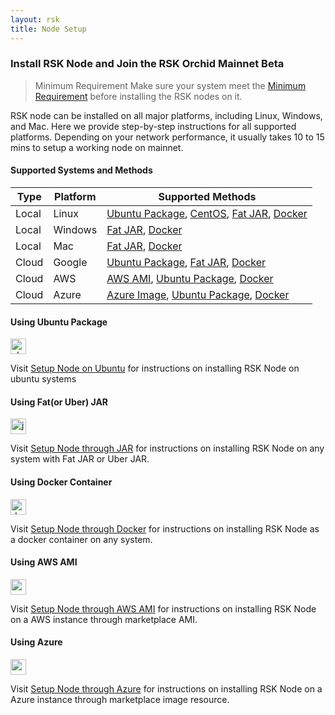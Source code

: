 ```yaml
---
layout: rsk
title: Node Setup
---
```


<style>
  img.node-setup-img{
    height:25px;
  }
</style>
### Install RSK Node and Join the RSK Orchid Mainnet Beta

> Minimum Requirement
Make sure your system meet the [Minimum Requirement](http://google.com) before installing the RSK nodes on it.  

RSK node can be installed on all major platforms, including Linux, Windows, and Mac. Here we provide step-by-step instructions for all supported platforms. Depending on your network performance, it usually takes 10 to 15 mins to setup a working node on mainnet.

#### Supported Systems and Methods
|  Type |  Platform | Supported Methods |
|---|---|---|
|  Local |  Linux |  [Ubuntu Package](), [CentOS](), [Fat JAR](), [Docker]() |
|  Local |  Windows | [Fat JAR](), [Docker]()   |
|  Local |  Mac |  [Fat JAR](), [Docker]()  |
|  Cloud |  Google |  [Ubuntu Package](), [Fat JAR](), [Docker]()  |
|  Cloud |  AWS |  [AWS AMI](), [Ubuntu Package](), [Docker]()  |
|  Cloud | Azure  |  [Azure Image](), [Ubuntu Package](), [Docker]()  |


#### Using Ubuntu Package
<img class="node-setup-img" src="https://assets.ubuntu.com/v1/29985a98-ubuntu-logo32.png" alt="ubuntu logo"/>

Visit [Setup Node on Ubuntu]() for instructions on installing RSK Node on ubuntu systems


#### Using Fat(or Uber) JAR
<img class="node-setup-img" src="https://www.pngkey.com/png/detail/264-2646582_logo-transparent-background-java.png" alt="java logo"/>

Visit [Setup Node through JAR]() for instructions on installing RSK Node on any system with Fat JAR or Uber JAR.


#### Using Docker Container
<img class="node-setup-img" height="25px" src="https://goto.docker.com/rs/929-FJL-178/images/Docker%20Horizontal%20Large.png" alt="docker logo"/>

Visit [Setup Node through Docker]() for instructions on installing RSK Node as a docker container on any system.


#### Using AWS AMI
<img class="node-setup-img" height="25px" src="https://kopano.com/wp-content/uploads/2018/04/AWSCloud.png" alt="aws logo"/>

Visit [Setup Node through AWS AMI]() for instructions on installing RSK Node on a AWS instance through marketplace AMI.


#### Using Azure
<img class="node-setup-img" height="25px" src="https://scaidata.com/assets/img/scaidata_business_intelligence_azure_marketplace_azure_cloud1.png.png" alt="azure logo"/>

Visit [Setup Node through Azure]() for instructions on installing RSK Node on a Azure instance through marketplace image resource.